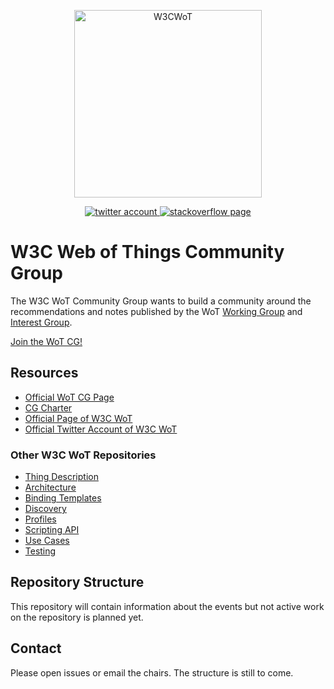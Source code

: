 <p align="center">

<a href="https://www.w3.org/WoT">
<img alt="W3CWoT" src="https://www.w3.org/WoT/IG/wiki/images/8/8f/WOT-hz.svg" width="300" />
</a>
</p>

<p align="center">
  <a href="https://twitter.com/W3C_WoT">
    <img src="https://img.shields.io/twitter/follow/W3C_WoT.svg?label=follow+W3C_WoT" alt="twitter account" >
  </a>
  <a href="https://packagephobia.now.sh/result?p=rollup">
    <img src="https://img.shields.io/stackexchange/stackoverflow/t/web-of-things?style=plastic" alt="stackoverflow page" >
  </a>
</p>

# W3C Web of Things Community Group

The W3C WoT Community Group wants to build a community around the recommendations and notes published by the WoT 
[Working Group](https://www.w3.org/WoT/wg/) and [Interest Group](https://www.w3.org/WoT/ig/).

[Join the WoT CG!](https://www.w3.org/community/wot/join)

## Resources

- [Official WoT CG Page](https://www.w3.org/community/wot/)
- [CG Charter](https://www.w3.org/community/wot/charter/)
- [Official Page of W3C WoT](https://www.w3.org/WoT)
- [Official Twitter Account of W3C WoT](https://twitter.com/W3C_WoT)
<!-- - Chat platform -->

### Other W3C WoT Repositories

- [Thing Description](https://github.com/w3c/wot-thing-description/)
- [Architecture](https://github.com/w3c/wot-architecture/)
- [Binding Templates](https://github.com/w3c/wot-binding-templates/)
- [Discovery](https://github.com/w3c/wot-discovery/)
- [Profiles](https://github.com/w3c/wot-profile)
- [Scripting API](https://github.com/w3c/wot-scripting-api)
- [Use Cases](https://github.com/w3c/wot-usecases)
- [Testing](https://github.com/w3c/wot-testing)

## Repository Structure

This repository will contain information about the events but not active work on the repository is planned yet.

## Contact

Please open issues or email the chairs.
The structure is still to come.
